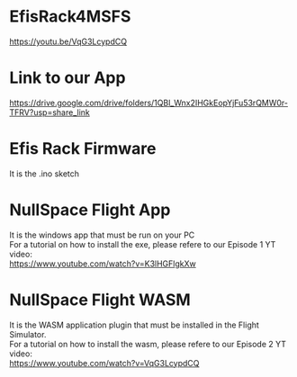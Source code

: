 # EfisRack4MSFS
https://youtu.be/VqG3LcypdCQ

# Link to our App
https://drive.google.com/drive/folders/1QBl_Wnx2IHGkEopYjFu53rQMW0r-TFRV?usp=share_link

# Efis Rack Firmware
It is the .ino sketch

# NullSpace Flight App
It is the windows app that must be run on your PC\
For a tutorial on how to install the exe, please refere to our Episode 1 YT video:\
https://www.youtube.com/watch?v=K3lHGFlgkXw

# NullSpace Flight WASM
It is the WASM application plugin that must be installed in the Flight Simulator.\
For a tutorial on how to install the wasm, please refere to our Episode 2 YT video:\
https://www.youtube.com/watch?v=VqG3LcypdCQ
